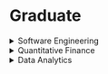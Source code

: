 # Graduate

<details>

<summary>Software Engineering </summary>

* Microsoft Explore Internship - [Apply Now!](https://careers.microsoft.com/students/exploreinternship)
* Facebook Software Engineering Internship - [Apply Now!](https://www.facebook.com/careers/students-and-grads/students)
* IBM Software Engineer Internship - [Apply Now!](https://www.ibm.com/careers/us-en/early-career/internship/)

</details>

<details>

<summary>Quantitative Finance </summary>

* Two Sigma Internship Program - [Apply Now!](https://careers.twosigma.com/)
* Jane Street Internship Program - [Apply Now!](https://www.janestreet.com/join-jane-street/open-roles/?type=internship\&location=new-york)
* Citadel Securities Quantitative Research Internship - [Apply Now!](https://www.citadelsecurities.com/careers/students-and-recent-graduates/quantitative-research-summer-internship)
* D. E. Shaw Group Quantitative Analyst Internship - [Apply Now!](https://www.deshaw.com/careers/internships/quantitative-analyst-summer-internship)

</details>

<details>

<summary>Data Analytics</summary>



</details>
